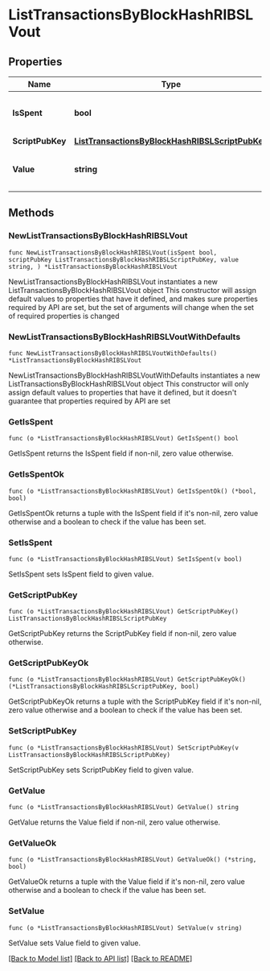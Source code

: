 # ListTransactionsByBlockHashRIBSLVout

## Properties

Name | Type | Description | Notes
------------ | ------------- | ------------- | -------------
**IsSpent** | **bool** | Defines whether the output is spent or not. | 
**ScriptPubKey** | [**ListTransactionsByBlockHashRIBSLScriptPubKey**](ListTransactionsByBlockHashRIBSLScriptPubKey.md) |  | 
**Value** | **string** | Represents the sent/received amount. | 

## Methods

### NewListTransactionsByBlockHashRIBSLVout

`func NewListTransactionsByBlockHashRIBSLVout(isSpent bool, scriptPubKey ListTransactionsByBlockHashRIBSLScriptPubKey, value string, ) *ListTransactionsByBlockHashRIBSLVout`

NewListTransactionsByBlockHashRIBSLVout instantiates a new ListTransactionsByBlockHashRIBSLVout object
This constructor will assign default values to properties that have it defined,
and makes sure properties required by API are set, but the set of arguments
will change when the set of required properties is changed

### NewListTransactionsByBlockHashRIBSLVoutWithDefaults

`func NewListTransactionsByBlockHashRIBSLVoutWithDefaults() *ListTransactionsByBlockHashRIBSLVout`

NewListTransactionsByBlockHashRIBSLVoutWithDefaults instantiates a new ListTransactionsByBlockHashRIBSLVout object
This constructor will only assign default values to properties that have it defined,
but it doesn't guarantee that properties required by API are set

### GetIsSpent

`func (o *ListTransactionsByBlockHashRIBSLVout) GetIsSpent() bool`

GetIsSpent returns the IsSpent field if non-nil, zero value otherwise.

### GetIsSpentOk

`func (o *ListTransactionsByBlockHashRIBSLVout) GetIsSpentOk() (*bool, bool)`

GetIsSpentOk returns a tuple with the IsSpent field if it's non-nil, zero value otherwise
and a boolean to check if the value has been set.

### SetIsSpent

`func (o *ListTransactionsByBlockHashRIBSLVout) SetIsSpent(v bool)`

SetIsSpent sets IsSpent field to given value.


### GetScriptPubKey

`func (o *ListTransactionsByBlockHashRIBSLVout) GetScriptPubKey() ListTransactionsByBlockHashRIBSLScriptPubKey`

GetScriptPubKey returns the ScriptPubKey field if non-nil, zero value otherwise.

### GetScriptPubKeyOk

`func (o *ListTransactionsByBlockHashRIBSLVout) GetScriptPubKeyOk() (*ListTransactionsByBlockHashRIBSLScriptPubKey, bool)`

GetScriptPubKeyOk returns a tuple with the ScriptPubKey field if it's non-nil, zero value otherwise
and a boolean to check if the value has been set.

### SetScriptPubKey

`func (o *ListTransactionsByBlockHashRIBSLVout) SetScriptPubKey(v ListTransactionsByBlockHashRIBSLScriptPubKey)`

SetScriptPubKey sets ScriptPubKey field to given value.


### GetValue

`func (o *ListTransactionsByBlockHashRIBSLVout) GetValue() string`

GetValue returns the Value field if non-nil, zero value otherwise.

### GetValueOk

`func (o *ListTransactionsByBlockHashRIBSLVout) GetValueOk() (*string, bool)`

GetValueOk returns a tuple with the Value field if it's non-nil, zero value otherwise
and a boolean to check if the value has been set.

### SetValue

`func (o *ListTransactionsByBlockHashRIBSLVout) SetValue(v string)`

SetValue sets Value field to given value.



[[Back to Model list]](../README.md#documentation-for-models) [[Back to API list]](../README.md#documentation-for-api-endpoints) [[Back to README]](../README.md)


